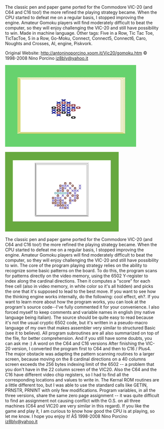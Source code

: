 The classic pen and paper game ported for the Commodore VIC-20 (and C64 and C16 too!) the more refined the playing strategy became. When the CPU started to defeat me on a regular basis, I stopped improving the engine. Amateur Gomoku players will find moderately difficult to beat the computer, so they will enjoy challenging the VIC-20 and still have possibility to win. Made in machine language. Other tags: Five in a Row, Tic Tac Toe, TicTacToe, 5 in a Row, Go-Moku, Connect, Connect5, Connect6, Caro, Noughts and Crosses, AI, engine, Piskvork.

Original Website: http://antoninoporcino.xoom.it/Vic20/gomoku.htm
© 1998-2008 Nino Porcino iz8bly@yahoo.it

![Gomoku-Commodore](gomoku_vic20.gif "Gomoku-Commodore")

![Gomoku-Commodore](gomoku_c64.gif "Gomoku-Commodore")

The classic pen and paper game ported for the Commodore VIC-20 (and C64 and C16 too!) the more refined the playing strategy became. When the CPU started to defeat me on a regular basis, I stopped improving the engine. Amateur Gomoku players will find moderately difficult to beat the computer, so they will enjoy challenging the VIC-20 and still have possibility to win. The core of the program playing strategy relies on the ability to recognize some basic patterns on the board. To do this, the program scans for patterns directly on the video memory, using the 6502 Y-register to index along the cardinal directions. Then it computes a "score" for each free cell (also in video memory, in white color so it's all hidden) and picks the one that it's supposed to lead to the best move. If you want to see how the thinking engine works internally, do the following: cool effect, eh?. If you want to learn more about how the program works, you can look at the program's source code--I've fully commented it for your convenience. I also forced myself to keep comments and variable names in english (my native language being italian). The source should be quite easy to read because it's not the usual cryptic 6502 code, but it's written in a pseudo-macro language of my own that makes assembler very similar to structured Basic (see it to believe). All program subroutines are all also summarized on top of the file, for better comprehension. And if you still have some doubts, you can ask me :) A word on the C64 and C16 versions After finishing the VIC-20 version, I converted the program first to C64 and then to C16 / Plus4. The major obstacle was adapting the pattern scanning routines to a larger screen, because moving on the 8 cardinal directions on a 40 columns screen exceeds the 256 bytes indexing limit of the 6502 -- a problem that you don't have in the 22 column screen of the VIC20. Also the C64 and the C16 have different video chip registers, so I had to find all the corresponding locations and values to write in. The Kernal ROM routines are a little different too, but I was able to use the standard calls like GETIN, PRNSTR, PRNINT with only few modifications. Program variables, in all the three versions, share the same zero page assignment -- it was quite difficult to find an assignment not causing conflict with the O.S. on all three machines (C64 and VIC20 are very similar in this regard). If you like the game and play it, I am curious to know how good the CPU is at playing, so let me know. I hope you enjoy it! ÂŠ 1998-2008 Nino Porcino iz8bly@yahoo.it
